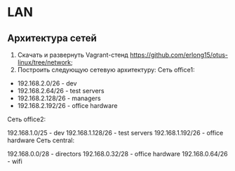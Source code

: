 # LAN
## Архитектура сетей 
1. Скачать и развернуть Vagrant-стенд https://github.com/erlong15/otus-linux/tree/network;
2. Построить следующую сетевую архитектуру:
Сеть office1:

* 192.168.2.0/26 - dev
* 192.168.2.64/26 - test servers
* 192.168.2.128/26 - managers
* 192.168.2.192/26 - office hardware
  
Сеть office2:

192.168.1.0/25 - dev
192.168.1.128/26 - test servers
192.168.1.192/26 - office hardware
Сеть central:

192.168.0.0/28 - directors
192.168.0.32/28 - office hardware
192.168.0.64/26 - wifi
